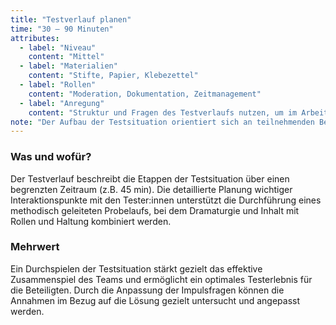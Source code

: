 ```yaml
---
title: "Testverlauf planen"
time: "30 – 90 Minuten"
attributes:
  - label: "Niveau"
    content: "Mittel"
  - label: "Materialien"
    content: "Stifte, Papier, Klebezettel"
  - label: "Rollen"
    content: "Moderation, Dokumentation, Zeitmanagement"
  - label: "Anregung"
    content: "Struktur und Fragen des Testverlaufs nutzen, um im Arbeitsalltag Feedback einzuholen."
note: "Der Aufbau der Testsituation orientiert sich an teilnehmenden Beobachtungen. Der Vorteil dieser Methode ist eine Untersuchungssituation, die nah am Alltag der Anwender:innen verläuft. Durch das Aufdecken von routinierten Verhaltensmustern, die häufig unbewusst ablaufen, können wirklich authentische Einsichten gewonnen werden."
---
```


### Was und wofür?

Der Testverlauf beschreibt die Etappen der Testsituation über einen begrenzten Zeitraum (z.B. 45 min). Die detaillierte Planung wichtiger Interaktionspunkte mit den Tester:innen unterstützt die Durchführung eines methodisch geleiteten Probelaufs, bei dem Dramaturgie und Inhalt mit Rollen und Haltung kombiniert werden.

### Mehrwert

Ein Durchspielen der Testsituation stärkt gezielt das effektive Zusammenspiel des Teams und ermöglicht ein optimales Testerlebnis für die Beteiligten. Durch die Anpassung der Impulsfragen können die Annahmen im Bezug auf die Lösung gezielt untersucht und angepasst werden.
